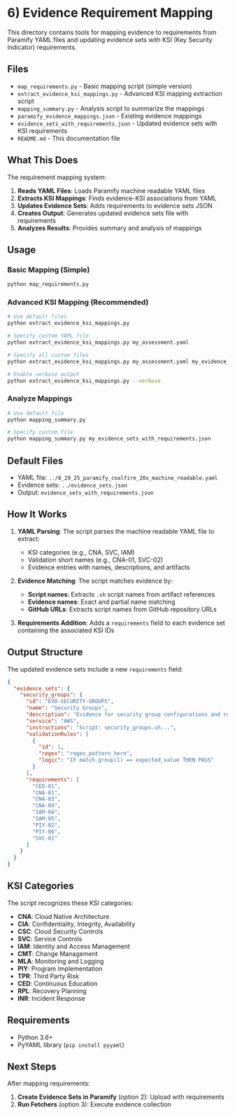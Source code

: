 # 6) Evidence Requirement Mapping

This directory contains tools for mapping evidence to requirements from Paramify YAML files and updating evidence sets with KSI (Key Security Indicator) requirements.

## Files

- `map_requirements.py` - Basic mapping script (simple version)
- `extract_evidence_ksi_mappings.py` - Advanced KSI mapping extraction script
- `mapping_summary.py` - Analysis script to summarize the mappings
- `paramify_evidence_mappings.json` - Existing evidence mappings
- `evidence_sets_with_requirements.json` - Updated evidence sets with KSI requirements
- `README.md` - This documentation file

## What This Does

The requirement mapping system:

1. **Reads YAML Files**: Loads Paramify machine readable YAML files
2. **Extracts KSI Mappings**: Finds evidence-KSI associations from YAML
3. **Updates Evidence Sets**: Adds requirements to evidence sets JSON
4. **Creates Output**: Generates updated evidence sets file with requirements
5. **Analyzes Results**: Provides summary and analysis of mappings

## Usage

### Basic Mapping (Simple)
```bash
python map_requirements.py
```

### Advanced KSI Mapping (Recommended)
```bash
# Use default files
python extract_evidence_ksi_mappings.py

# Specify custom YAML file
python extract_evidence_ksi_mappings.py my_assessment.yaml

# Specify all custom files
python extract_evidence_ksi_mappings.py my_assessment.yaml my_evidence_sets.json my_output.json

# Enable verbose output
python extract_evidence_ksi_mappings.py --verbose
```

### Analyze Mappings
```bash
# Use default file
python mapping_summary.py

# Specify custom file
python mapping_summary.py my_evidence_sets_with_requirements.json
```

## Default Files

- YAML file: `../8_29_25_paramify_coalfire_20x_machine_readable.yaml`
- Evidence sets: `../evidence_sets.json`
- Output: `evidence_sets_with_requirements.json`

## How It Works

1. **YAML Parsing**: The script parses the machine readable YAML file to extract:
   - KSI categories (e.g., CNA, SVC, IAM)
   - Validation short names (e.g., CNA-01, SVC-02)
   - Evidence entries with names, descriptions, and artifacts

2. **Evidence Matching**: The script matches evidence by:
   - **Script names**: Extracts `.sh` script names from artifact references
   - **Evidence names**: Exact and partial name matching
   - **GitHub URLs**: Extracts script names from GitHub repository URLs

3. **Requirements Addition**: Adds a `requirements` field to each evidence set containing the associated KSI IDs

## Output Structure

The updated evidence sets include a new `requirements` field:

```json
{
  "evidence_sets": {
    "security_groups": {
      "id": "EVD-SECURITY-GROUPS",
      "name": "Security Groups",
      "description": "Evidence for security group configurations and rules",
      "service": "AWS",
      "instructions": "Script: security_groups.sh...",
      "validationRules": [
        {
          "id": 1,
          "regex": "regex_pattern_here",
          "logic": "IF match.group(1) == expected_value THEN PASS"
        }
      ],
      "requirements": [
        "CED-01",
        "CNA-01", 
        "CNA-03",
        "CNA-04",
        "IAM-04",
        "IAM-05",
        "PIY-02",
        "PIY-06",
        "SVC-01"
      ]
    }
  }
}
```

## KSI Categories

The script recognizes these KSI categories:

- **CNA**: Cloud Native Architecture
- **CIA**: Confidentiality, Integrity, Availability  
- **CSC**: Cloud Security Controls
- **SVC**: Service Controls
- **IAM**: Identity and Access Management
- **CMT**: Change Management
- **MLA**: Monitoring and Logging
- **PIY**: Program Implementation
- **TPR**: Third Party Risk
- **CED**: Continuous Education
- **RPL**: Recovery Planning
- **INR**: Incident Response

## Requirements

- Python 3.6+
- PyYAML library (`pip install pyyaml`)

## Next Steps

After mapping requirements:

1. **Create Evidence Sets in Paramify** (option 2): Upload with requirements
2. **Run Fetchers** (option 3): Execute evidence collection
